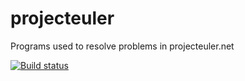 projecteuler
============

Programs used to resolve problems in projecteuler.net


[![Build status](https://ci.appveyor.com/api/projects/status/5b4aquxygqcd8ebw?svg=true)](https://ci.appveyor.com/project/evilz/projecteuler)
